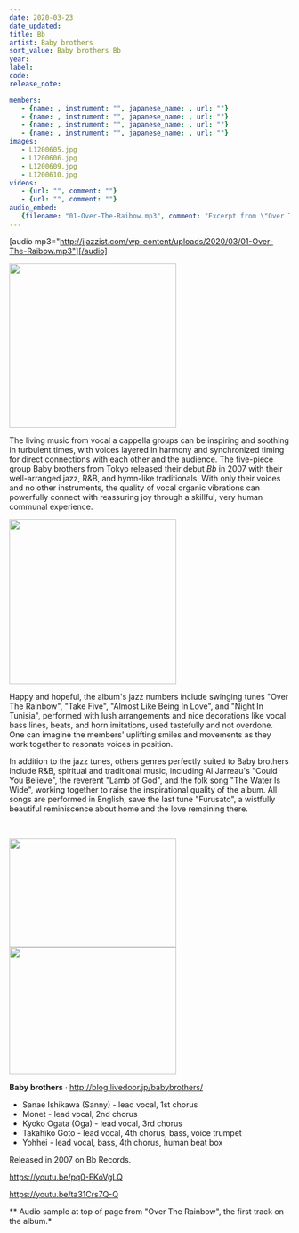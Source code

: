 ```yaml
---
date: 2020-03-23
date_updated: 
title: Bb
artist: Baby brothers
sort_value: Baby brothers Bb
year: 
label: 
code: 
release_note: 

members:
   - {name: , instrument: "", japanese_name: , url: ""}
   - {name: , instrument: "", japanese_name: , url: ""}
   - {name: , instrument: "", japanese_name: , url: ""}
   - {name: , instrument: "", japanese_name: , url: ""}
images: 
   - L1200605.jpg
   - L1200606.jpg
   - L1200609.jpg
   - L1200610.jpg
videos: 
   - {url: "", comment: ""}
   - {url: "", comment: ""}
audio_embed:
   {filename: "01-Over-The-Raibow.mp3", comment: "Excerpt from \"Over The Rainbow\", the first track on the album:"}
---
```

[audio mp3="http://jjazzist.com/wp-content/uploads/2020/03/01-Over-The-Raibow.mp3"][/audio]

<a href="http://www.jjazzist.com/wp-content/uploads/2018/08/L1200605.jpg"><img class="size-medium wp-image-3914 alignright" src="http://www.jjazzist.com/wp-content/uploads/2018/08/L1200605-300x295.jpg" alt="" width="300" height="295" /></a>

The living music from vocal a cappella groups can be inspiring and soothing in turbulent times, with voices layered in harmony and synchronized timing for direct connections with each other and the audience. The five-piece group Baby brothers from Tokyo released their debut *Bb* in 2007 with their well-arranged jazz, R&amp;B, and hymn-like traditionals. With only their voices and no other instruments, the quality of vocal organic vibrations can powerfully connect with reassuring joy through a skillful, very human communal experience.

<a href="http://www.jjazzist.com/wp-content/uploads/2018/08/L1200606.jpg"><img class="size-medium wp-image-3915 alignright" src="http://www.jjazzist.com/wp-content/uploads/2018/08/L1200606-300x296.jpg" alt="" width="300" height="296" /></a>

Happy and hopeful, the album's jazz numbers include swinging tunes "Over The Rainbow", "Take Five", "Almost Like Being In Love", and "Night In Tunisia", performed with lush arrangements and nice decorations like vocal bass lines, beats, and horn imitations, used tastefully and not overdone. One can imagine the members' uplifting smiles and movements as they work together to resonate voices in position.

In addition to the jazz tunes, others genres perfectly suited to Baby brothers include R&amp;B, spiritual and traditional music, including Al Jarreau's "Could You Believe", the reverent "Lamb of God", and the folk song "The Water Is Wide", working together to raise the inspirational quality of the album. All songs are performed in English, save the last tune "Furusato", a wistfully beautiful reminiscence about home and the love remaining there.

&nbsp;

<a href="http://www.jjazzist.com/wp-content/uploads/2018/08/L1200609.jpg"><img class="alignnone size-medium wp-image-3916" src="http://www.jjazzist.com/wp-content/uploads/2018/08/L1200609-300x195.jpg" alt="" width="300" height="195" /></a> <a href="http://www.jjazzist.com/wp-content/uploads/2018/08/L1200610.jpg"><img class="alignnone size-medium wp-image-3917" src="http://www.jjazzist.com/wp-content/uploads/2018/08/L1200610-300x229.jpg" alt="" width="300" height="229" /></a>

<strong>Baby brothers</strong> · <a href="http://blog.livedoor.jp/babybrothers/">http://blog.livedoor.jp/babybrothers/</a>
<ul>
 	<li>Sanae Ishikawa (Sanny) - lead vocal, 1st chorus</li>
 	<li>Monet - lead vocal, 2nd chorus</li>
 	<li>Kyoko Ogata (Oga) - lead vocal, 3rd chorus</li>
 	<li>Takahiko Goto - lead vocal, 4th chorus, bass, voice trumpet</li>
 	<li>Yohhei - lead vocal, bass, 4th chorus, human beat box</li>
</ul>
Released in 2007 on Bb Records.

https://youtu.be/pq0-EKoVgLQ

https://youtu.be/ta31Crs7Q-Q

** Audio sample at top of page from "Over The Rainbow", the first track on the album.*
